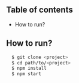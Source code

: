 ## Table of contents
- How to run?

## How to run?

```bash
  $ git clone <project>
  $ cd path/to/<project>
  $ npm install 
  $ npm start
```